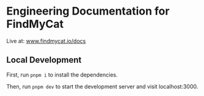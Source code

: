 # Engineering Documentation for FindMyCat

Live at: www.findmycat.io/docs

## Local Development

First, run `pnpm i` to install the dependencies.

Then, run `pnpm dev` to start the development server and visit localhost:3000.
